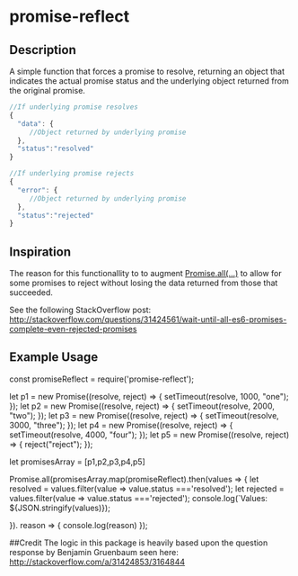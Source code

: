 # promise-reflect

## Description
A simple function that forces a promise to resolve, returning an object that indicates the actual promise status and the underlying object returned from the original promise.


````javascript
//If underlying promise resolves
{
  "data": {
     //Object returned by underlying promise
  },
  "status":"resolved"
}

//If underlying promise rejects
{
  "error": {
     //Object returned by underlying promise
  },
  "status":"rejected"
}
````

## Inspiration
The reason for this functionallity to to augment [Promise.all(...)](https://developer.mozilla.org/en-US/docs/Web/JavaScript/Reference/Global_Objects/Promise/all
) to allow for some promises to reject without losing the data returned from those that succeeded.

See the following StackOverflow post:
http://stackoverflow.com/questions/31424561/wait-until-all-es6-promises-complete-even-rejected-promises

## Example Usage
const promiseReflect = require('promise-reflect');

let p1 = new Promise((resolve, reject) => { 
  setTimeout(resolve, 1000, "one"); 
}); 
let p2 = new Promise((resolve, reject) => { 
  setTimeout(resolve, 2000, "two"); 
});
let p3 = new Promise((resolve, reject) => {
  setTimeout(resolve, 3000, "three");
});
let p4 = new Promise((resolve, reject) => {
  setTimeout(resolve, 4000, "four");
});
let p5 = new Promise((resolve, reject) => {
  reject("reject");
});

let promisesArray = [p1,p2,p3,p4,p5]

Promise.all(promisesArray.map(promiseReflect).then(values => { 
  let resolved = values.filter(value => value.status ==='resolved');
  let rejected = values.filter(value => value.status ==='rejected');
  console.log(`Values: ${JSON.stringify(values)});

}). reason => {
  console.log(reason)
});



##Credit
The logic in this package is heavily based upon the question response by Benjamin Gruenbaum seen here:
http://stackoverflow.com/a/31424853/3164844
